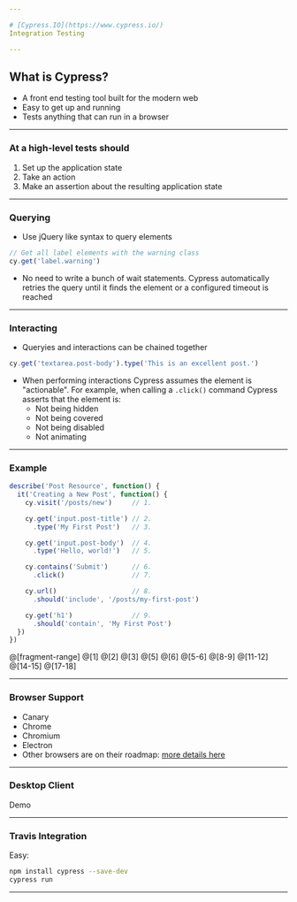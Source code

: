 ```yaml
---

# [Cypress.IO](https://www.cypress.io/)
Integration Testing

---
```

## What is Cypress?

* A front end testing tool built for the modern web
* Easy to get up and running
* Tests anything that can run in a browser

---
### At a high-level tests should

1. Set up the application state
2. Take an action
3. Make an assertion about the resulting application state

---

### Querying

* Use jQuery like syntax to query elements 
```javascript
// Get all label elements with the warning class
cy.get('label.warning')
```
* No need to write a bunch of wait statements. Cypress automatically retries the query until it finds the element or a configured timeout is reached

---

### Interacting

* Queryies and interactions can be chained together
```javascript
cy.get('textarea.post-body').type('This is an excellent post.')
```
* When performing interactions Cypress assumes the element is "actionable". For example, when calling a `.click()` command Cypress asserts that the element is:
    * Not being hidden
    * Not being covered
    * Not being disabled
    * Not animating
    
---

### Example

```javascript
describe('Post Resource', function() {
  it('Creating a New Post', function() {
    cy.visit('/posts/new')     // 1.

    cy.get('input.post-title') // 2.
      .type('My First Post')   // 3.

    cy.get('input.post-body')  // 4.
      .type('Hello, world!')   // 5.

    cy.contains('Submit')      // 6.
      .click()                 // 7.

    cy.url()                   // 8.
      .should('include', '/posts/my-first-post')

    cy.get('h1')               // 9.
      .should('contain', 'My First Post')
  })
})
```
@[fragment-range]
@[1]
@[2]
@[3]
@[5]
@[6]
@[5-6]
@[8-9]
@[11-12]
@[14-15]
@[17-18]

---

### Browser Support
* Canary
* Chrome
* Chromium
* Electron
* Other browsers are on their roadmap: [more details here](https://github.com/cypress-io/cypress/issues/310)

---

### Desktop Client

Demo

---

### Travis Integration

Easy:

```bash
npm install cypress --save-dev
cypress run
```
---






